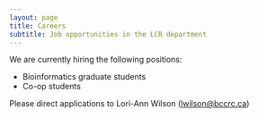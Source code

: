```yaml
---
layout: page
title: Careers
subtitle: Job opportunities in the LCR department
---
```


We are currently hiring the following positions:

* Bioinformatics graduate students
* Co-op students

Please direct applications to Lori-Ann Wilson (lwilson@bccrc.ca)
